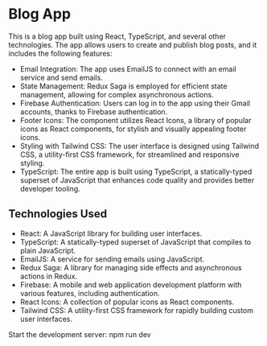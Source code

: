 # Blog App

This is a blog app built using React, TypeScript, and several other technologies. The app allows users to create and publish blog posts, and it includes the following features:

- Email Integration: The app uses EmailJS to connect with an email service and send emails.
- State Management: Redux Saga is employed for efficient state management, allowing for complex asynchronous actions.
- Firebase Authentication: Users can log in to the app using their Gmail accounts, thanks to Firebase authentication.
- Footer Icons: The component utilizes React Icons, a library of popular icons as React components, for stylish and visually appealing footer icons.
- Styling with Tailwind CSS: The user interface is designed using Tailwind CSS, a utility-first CSS framework, for streamlined and responsive styling.
- TypeScript: The entire app is built using TypeScript, a statically-typed superset of JavaScript that enhances code quality and provides better developer tooling.

## Technologies Used

- React: A JavaScript library for building user interfaces.
- TypeScript: A statically-typed superset of JavaScript that compiles to plain JavaScript.
- EmailJS: A service for sending emails using JavaScript.
- Redux Saga: A library for managing side effects and asynchronous actions in Redux.
- Firebase: A mobile and web application development platform with various features, including authentication.
- React Icons: A collection of popular icons as React components.
- Tailwind CSS: A utility-first CSS framework for rapidly building custom user interfaces.

Start the development server: npm run dev